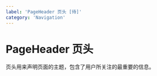 ```yaml
---
label: 'PageHeader 页头 [待]'
category: 'Navigation'
---
```


# PageHeader 页头

页头用来声明页面的主题，包含了用户所关注的最重要的信息。
